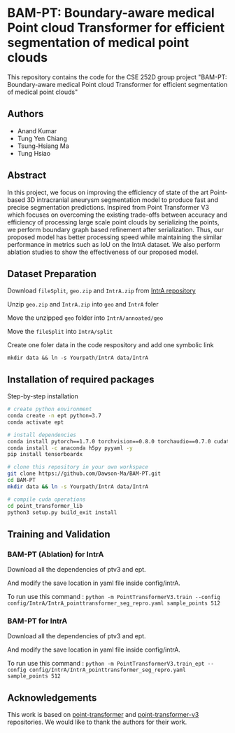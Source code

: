 # BAM-PT: Boundary-aware medical Point cloud Transformer for efficient segmentation of medical point clouds

This repository contains the code for the CSE 252D group project "BAM-PT: Boundary-aware medical Point cloud Transformer for efficient segmentation of medical point clouds"

## Authors
- Anand Kumar
- Tung Yen Chiang
- Tsung-Hsiang Ma
- Tung Hsiao

## Abstract

In this project, we focus on improving the efficiency of state of the art Point-based 3D intracranial aneurysm segmentation model to produce fast and precise segmentation predictions. Inspired from Point Transformer V3 which focuses on overcoming the existing trade-offs between accuracy and efficiency of processing large scale point clouds by serializing the points, we perform boundary graph based refinement after serialization. Thus, our proposed model has better processing speed while maintaining the similar performance in metrics such as IoU on the IntrA dataset. We also perform ablation studies to show the effectiveness of our proposed model.

## Dataset Preparation

Download `fileSplit`, `geo.zip` and `IntrA.zip` from [IntrA repository](https://github.com/intra3d2019/IntrA)  

Unzip `geo.zip` and `IntrA.zip` into `geo` and `IntrA` foler  

Move the unzipped `geo` folder into `IntrA/annoated/geo`  

Move the `fileSplit` into `IntrA/split`
  
Create one foler data in the code respository and add one symbolic link  

`mkdir data && ln -s Yourpath/IntrA data/IntrA`

## Installation of required packages
Step-by-step installation
```bash
# create python environment
conda create -n ept python=3.7
conda activate ept

# install dependencies
conda install pytorch==1.7.0 torchvision==0.8.0 torchaudio==0.7.0 cudatoolkit=10.1 -c pytorch
conda install -c anaconda h5py pyyaml -y
pip install tensorboardx

# clone this repository in your own workspace
git clone https://github.com/Dawson-Ma/BAM-PT.git
cd BAM-PT
mkdir data && ln -s Yourpath/IntrA data/IntrA

# compile cuda operations
cd point_transformer_lib
python3 setup.py build_exit install
```

## Training and Validation

### BAM-PT (Ablation) for IntrA
Download all the dependencies of ptv3 and ept.

And modify the save location in yaml file inside config/intrA.

To run use this command : `python -m PointTransformerV3.train --config config/IntrA/IntrA_pointtransformer_seg_repro.yaml sample_points 512`

### BAM-PT for IntrA

Download all the dependencies of ptv3 and ept.

And modify the save location in yaml file inside config/intrA.

To run use this command : `python -m PointTransformerV3.train_ept --config config/IntrA/IntrA_pointtransformer_seg_repro.yaml sample_points 512`

## Acknowledgements

This work is based on [point-transformer](https://github.com/POSTECH-CVLab/point-transformer) and [point-transformer-v3](https://github.com/Pointcept/PointTransformerV3) repositories. We would like to thank the authors for their work.